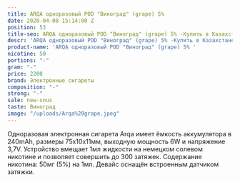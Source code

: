 ```yaml
---
title: ARQA одноразовый POD "Виноград" (grape) 5%
date: 2020-04-08 15:14:00 Z
position: 53
title-seo: ARQA одноразовый POD "Виноград" (grape) 5% -Купить в Казахстане
descr: 'ARQA одноразовый POD "Виноград" (grape) 5% -Купить в Казахстане '
product-name: 'ARQA одноразовый POD "Виноград" (grape) 5% '
nicotine: 50
portions: "-"
gram: "-"
price: 2200
brand: Электронные сигареты
composition: "-"
strong: "-"
sale: new-snus
taste: Виноград
image: "/uploads/Arqa%20grape.jpeg"
---
```


Одноразовая электронная сигарета Arqa имеет ёмкость аккумулятора в 240mAh, размеры 75х10х11мм, выходную мощность 6W и напряжение 3,7V. Устройство вмещает 1мл жидкости на немецком солевом никотине и позволяет совершить до 300 затяжек. Содержание никотина: 50мг (5%) на 1мл. Девайс оснащён встроенным датчиком затяжки.